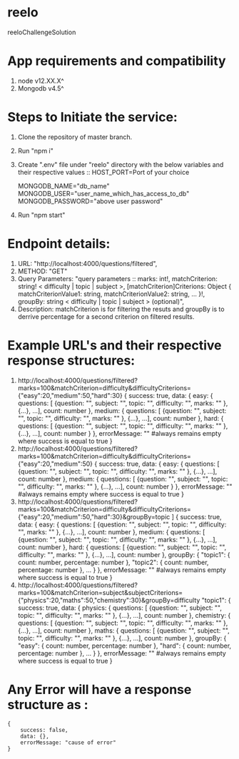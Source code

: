 # reelo
reeloChallengeSolution

# App requirements and compatibility
1. node v12.XX.X^
2. Mongodb v4.5^

# Steps to Initiate the service:
1. Clone the repository of master branch.
2. Run "npm i"
3. Create ".env" file under "reelo" directory with the below variables and their respective values ::
    HOST_PORT=Port of your choice

    MONGODB_NAME="db_name"
    MONGODB_USER="user_name_which_has_access_to_db"
    MONGODB_PASSWORD="above user password"
4. Run "npm start"

# Endpoint details:
   1. URL: "http://localhost:4000/questions/filtered",
   2. METHOD: "GET"
   3. Query Parameters: "query parameters :: marks: int!, matchCriterion: string! < difficulty | topic | subject >, [matchCriterion]Criterions: Object { matchCriterionValue1:  string, matchCriterionValue2: string,    ... }!, groupBy: string < difficulty | topic | subject > (optional)",
   4. Description: matchCriterion is for filtering the resuts and groupBy is to derrive percentage for a second criterion on filtered results.
# Example URL's and their respective response structures:
1.  http://localhost:4000/questions/filtered?marks=100&matchCriterion=difficulty&difficultyCriterions={"easy":20,"medium":50,"hard":30} 
    {
        success: true,
        data: {
            easy: {
                questions: [ {question: "", subject: "", topic: "", difficulty: "", marks: "" }, {...}, ...],
                count: number
            },
            medium: {
                questions: [ {question: "", subject: "", topic: "", difficulty: "", marks: "" }, {...}, ...],
                count: number
            },
            hard: {
                questions: [ {question: "", subject: "", topic: "", difficulty: "", marks: "" }, {...}, ...],
                count: number
            }
        },
        errorMessage: "" #always remains empty where success is equal to true
    }
2. http://localhost:4000/questions/filtered?marks=100&matchCriterion=difficulty&difficultyCriterions={"easy":20,"medium":50} 
    {
        success: true,
        data: {
            easy: {
                questions: [ {question: "", subject: "", topic: "", difficulty: "", marks: "" }, {...}, ...],
                count: number
            },
            medium: {
                questions: [ {question: "", subject: "", topic: "", difficulty: "", marks: "" }, {...}, ...],
                count: number
            }
        },
        errorMessage: "" #always remains empty where success is equal to true
    }
3. http://localhost:4000/questions/filtered?marks=100&matchCriterion=difficulty&difficultyCriterions={"easy":20,"medium":50,"hard":30}&groupBy=topic ]
    {
        success: true,
        data: {
            easy: {
                questions: [ {question: "", subject: "", topic: "", difficulty: "", marks: "" }, {...}, ...],
                count: number
            },
            medium: {
                questions: [ {question: "", subject: "", topic: "", difficulty: "", marks: "" }, {...}, ...],
                count: number
            },
            hard: {
                questions: [ {question: "", subject: "", topic: "", difficulty: "", marks: "" }, {...}, ...],
                count: number
            },
            groupBy: {
                "topic1": {
                    count: number,
                    percentage: number
                },
                "topic2": {
                    count: number,
                    percentage: number
                },
                ...
            }
        },
        errorMessage: "" #always remains empty where success is equal to true
    }
4. http://localhost:4000/questions/filtered?marks=100&matchCriterion=subject&subjectCriterions={"physics":20,"maths":50,"chemistry":30}&groupBy=difficulty "topic1": 
    {
        success: true,
        data: {
            physics: {
                questions: [ {question: "", subject: "", topic: "", difficulty: "", marks: "" }, {...}, ...],
                count: number
            },
            chemistry: {
                questions: [ {question: "", subject: "", topic: "", difficulty: "", marks: "" }, {...}, ...],
                count: number
            },
            maths: {
                questions: [ {question: "", subject: "", topic: "", difficulty: "", marks: "" }, {...}, ...],
                count: number
            },
            groupBy: {
                "easy": {
                    count: number,
                    percentage: number
                },
                "hard": {
                    count: number,
                    percentage: number
                },
                ...
            }
        },
        errorMessage: "" #always remains empty where success is equal to true
    }

# Any Error will have a response structure as : 
    {
        success: false,
        data: {},
        errorMessage: "cause of error"
    }